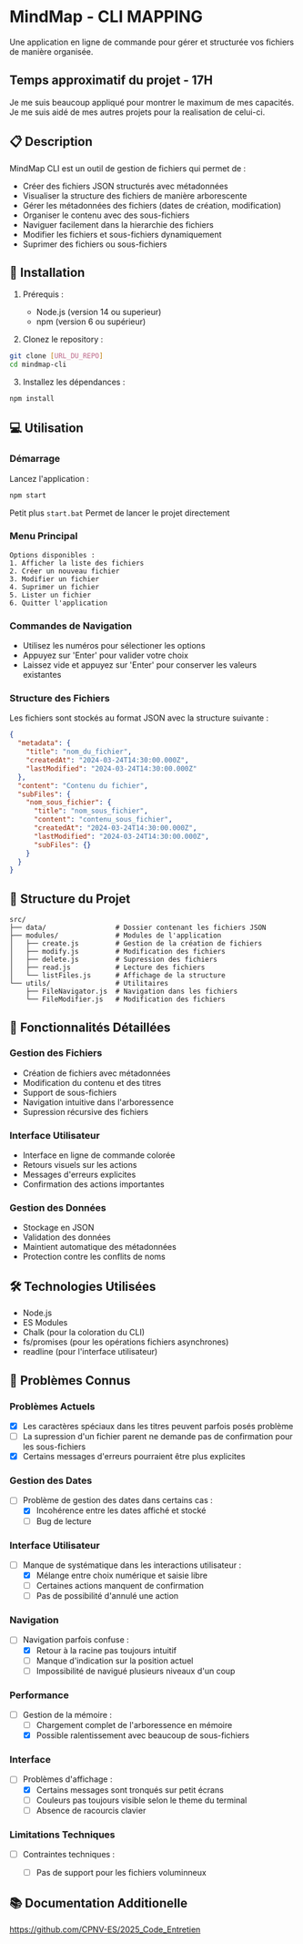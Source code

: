 # MindMap - CLI MAPPING
Une application en ligne de commande pour gérer et structurée vos fichiers de manière organisée.

## Temps approximatif du projet - 17H 
Je me suis beaucoup appliqué pour montrer le maximum de mes capacités. Je me suis aidé de mes autres projets pour la realisation de celui-ci.

## 📋 Description

MindMap CLI est un outil de gestion de fichiers qui permet de :
- Créer des fichiers JSON structurés avec métadonnées
- Visualiser la structure des fichiers de manière arborescente
- Gérer les métadonnées des fichiers (dates de création, modification)
- Organiser le contenu avec des sous-fichiers
- Naviguer facilement dans la hierarchie des fichiers
- Modifier les fichiers et sous-fichiers dynamiquement
- Suprimer des fichiers ou sous-fichiers

## 🚀 Installation

1. Prérequis :
   - Node.js (version 14 ou superieur)
   - npm (version 6 ou supérieur)

2. Clonez le repository :
```bash
git clone [URL_DU_REPO]
cd mindmap-cli
```

3. Installez les dépendances :
```bash
npm install
```

## 💻 Utilisation

### Démarrage
Lancez l'application :
```bash
npm start
```
Petit plus `start.bat` Permet de lancer le projet directement 

### Menu Principal
```
Options disponibles :
1. Afficher la liste des fichiers
2. Créer un nouveau fichier
3. Modifier un fichier
4. Suprimer un fichier
5. Lister un fichier
6. Quitter l'application
```

### Commandes de Navigation
- Utilisez les numéros pour sélectioner les options
- Appuyez sur 'Enter' pour valider votre choix
- Laissez vide et appuyez sur 'Enter' pour conserver les valeurs existantes

### Structure des Fichiers

Les fichiers sont stockés au format JSON avec la structure suivante :
```json
{
  "metadata": {
    "title": "nom_du_fichier",
    "createdAt": "2024-03-24T14:30:00.000Z",
    "lastModified": "2024-03-24T14:30:00.000Z"
  },
  "content": "Contenu du fichier",
  "subFiles": {
    "nom_sous_fichier": {
      "title": "nom_sous_fichier",
      "content": "contenu_sous_fichier",
      "createdAt": "2024-03-24T14:30:00.000Z",
      "lastModified": "2024-03-24T14:30:00.000Z",
      "subFiles": {}
    }
  }
}
```

## 📁 Structure du Projet

```
src/
├── data/                 # Dossier contenant les fichiers JSON
├── modules/              # Modules de l'application
│   ├── create.js         # Gestion de la création de fichiers
│   ├── modify.js         # Modification des fichiers
│   ├── delete.js         # Supression des fichiers
│   ├── read.js           # Lecture des fichiers
│   └── listFiles.js      # Affichage de la structure
└── utils/                # Utilitaires
    ├── FileNavigator.js  # Navigation dans les fichiers
    └── FileModifier.js   # Modification des fichiers
```

## 🔧 Fonctionnalités Détaillées

### Gestion des Fichiers
- Création de fichiers avec métadonnées
- Modification du contenu et des titres
- Support de sous-fichiers 
- Navigation intuitive dans l'arboressence
- Supression récursive des fichiers

### Interface Utilisateur
- Interface en ligne de commande colorée
- Retours visuels sur les actions
- Messages d'erreurs explicites
- Confirmation des actions importantes

### Gestion des Données
- Stockage en JSON
- Validation des données
- Maintient automatique des métadonnées
- Protection contre les conflits de noms

## 🛠️ Technologies Utilisées

- Node.js
- ES Modules
- Chalk (pour la coloration du CLI)
- fs/promises (pour les opérations fichiers asynchrones)
- readline (pour l'interface utilisateur)

## 🐛 Problèmes Connus

### Problèmes Actuels
- [x] Les caractères spéciaux dans les titres peuvent parfois posés problème
- [ ] La supression d'un fichier parent ne demande pas de confirmation pour les sous-fichiers
- [x] Certains messages d'erreurs pourraient être plus explicites

### Gestion des Dates
- [ ] Problème de gestion des dates dans certains cas :
  - [x] Incohérence entre les dates affiché et stocké
  - [ ] Bug de lecture 

### Interface Utilisateur
- [ ] Manque de systématique dans les interactions utilisateur :
  - [x] Mélange entre choix numérique et saisie libre
  - [ ] Certaines actions manquent de confirmation
  - [ ] Pas de possibilité d'annulé une action

### Navigation
- [ ] Navigation parfois confuse :
  - [x] Retour à la racine pas toujours intuitif
  - [ ] Manque d'indication sur la position actuel
  - [ ] Impossibilité de navigué plusieurs niveaux d'un coup

### Performance
- [ ] Gestion de la mémoire :
  - [ ] Chargement complet de l'arboressence en mémoire
  - [x] Possible ralentissement avec beaucoup de sous-fichiers

### Interface
- [ ] Problèmes d'affichage :
  - [x] Certains messages sont tronqués sur petit écrans
  - [ ] Couleurs pas toujours visible selon le theme du terminal
  - [ ] Absence de racourcis clavier

### Limitations Techniques
- [ ] Contraintes techniques :
  - [ ] Pas de support pour les fichiers voluminneux


## 📚 Documentation Additionelle
https://github.com/CPNV-ES/2025_Code_Entretien

